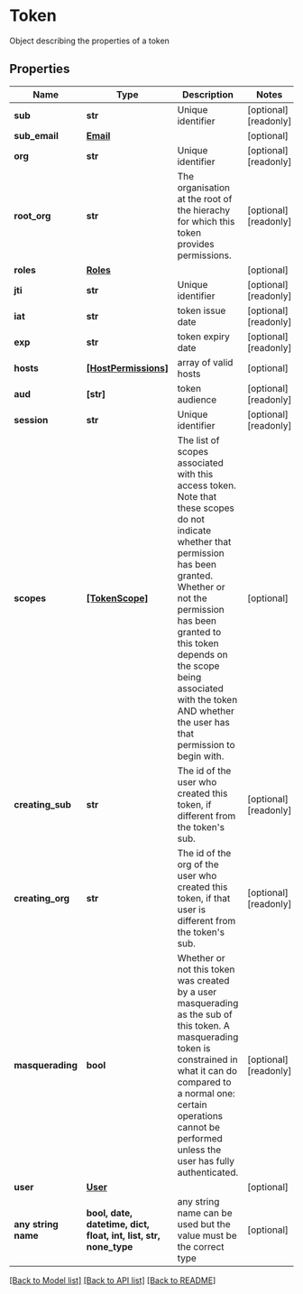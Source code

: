 # Token

Object describing the properties of a token

## Properties
Name | Type | Description | Notes
------------ | ------------- | ------------- | -------------
**sub** | **str** | Unique identifier | [optional] [readonly] 
**sub_email** | [**Email**](Email.md) |  | [optional] 
**org** | **str** | Unique identifier | [optional] [readonly] 
**root_org** | **str** | The organisation at the root of the hierachy for which this token provides permissions.  | [optional] [readonly] 
**roles** | [**Roles**](Roles.md) |  | [optional] 
**jti** | **str** | Unique identifier | [optional] [readonly] 
**iat** | **str** | token issue date | [optional] [readonly] 
**exp** | **str** | token expiry date | [optional] [readonly] 
**hosts** | [**[HostPermissions]**](HostPermissions.md) | array of valid hosts | [optional] 
**aud** | **[str]** | token audience | [optional] [readonly] 
**session** | **str** | Unique identifier | [optional] [readonly] 
**scopes** | [**[TokenScope]**](TokenScope.md) | The list of scopes associated with this access token. Note that these scopes do not indicate whether that permission has been granted. Whether or not the permission has been granted to this token depends on the scope being associated with the token AND whether the user has that permission to begin with.  | [optional] 
**creating_sub** | **str** | The id of the user who created this token, if different from the token&#39;s sub.  | [optional] [readonly] 
**creating_org** | **str** | The id of the org of the user who created this token, if that user is different from the token&#39;s sub.  | [optional] [readonly] 
**masquerading** | **bool** | Whether or not this token was created by a user masquerading as the sub of this token. A masquerading token is constrained in what it can do compared to a normal one: certain operations cannot be performed unless the user has fully authenticated.  | [optional] [readonly] 
**user** | [**User**](User.md) |  | [optional] 
**any string name** | **bool, date, datetime, dict, float, int, list, str, none_type** | any string name can be used but the value must be the correct type | [optional]

[[Back to Model list]](../README.md#documentation-for-models) [[Back to API list]](../README.md#documentation-for-api-endpoints) [[Back to README]](../README.md)



